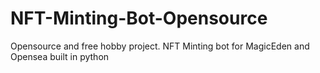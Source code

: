 # NFT-Minting-Bot-Opensource
Opensource and free hobby project. NFT Minting bot for MagicEden and Opensea built in python
